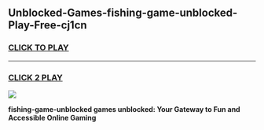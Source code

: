 
## Unblocked-Games-fishing-game-unblocked-Play-Free-cj1cn
<h3>
<a href="https://premium76.site?title=fishing-game-unblocked&ref=17A">CLICK TO PLAY</a></h3>
<hr>

<h3>
<a href="https://premium76.site?title=fishing-game-unblocked&ref=17A">CLICK 2 PLAY</a>
  
</h3>

<a href="https://premium76.site?title=fishing-game-unblocked&ref=17A"><img src="https://clearcache.store/games.png"></a>


**fishing-game-unblocked games unblocked: Your Gateway to Fun and Accessible Online Gaming**
